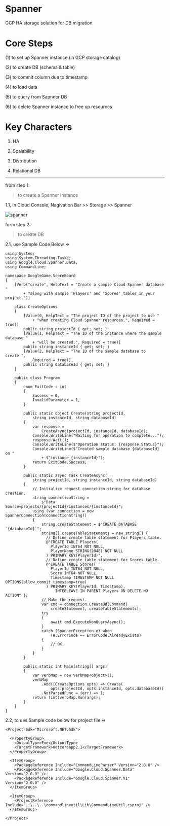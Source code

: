 # Spanner
GCP HA storage solution for DB migration

# Core Steps

(1) to set up Spanner instance (in GCP storage catalog)

(2) to create DB (schema & table)

(3) to commit column due to timestamp

(4) to load data

(5) to query from Sapnner DB

(6) to delete Spanner instance to free up resources

# Key Characters

1. HA

2. Scalability

3. Distribution

4. Relational DB


-----------------------------------------------

from step 1:

> to create a Spanner Instance

1.1, In Cloud Console, Nagivation Bar >> Storage >> Spanner 

![spanner](https://cdn.qwiklabs.com/oMyUIWRK4c6QIJwGdsCG40%2Fl6uaAZ8AsOAJ6eEvYTnA%3D)

form step 2:

> to create DB 

2.1, use Sample Code Below =>

    using System;
    using System.Threading.Tasks;
    using Google.Cloud.Spanner.Data;
    using CommandLine;

    namespace GoogleGame.ScoreBoard
    {
        [Verb("create", HelpText = "Create a sample Cloud Spanner database "
            + "along with sample 'Players' and 'Scores' tables in your project.")]
            
        class CreateOptions
        {
            [Value(0, HelpText = "The project ID of the project to use "
                + "when creating Cloud Spanner resources.", Required = true)]
            public string projectId { get; set; }
            [Value(1, HelpText = "The ID of the instance where the sample database "
                + "will be created.", Required = true)]
            public string instanceId { get; set; }
            [Value(2, HelpText = "The ID of the sample database to create.",
                Required = true)]
            public string databaseId { get; set; }
        }

        public class Program
        {
            enum ExitCode : int
            {
                Success = 0,
                InvalidParameter = 1,
            }

            public static object Create(string projectId,
                string instanceId, string databaseId)
            {
                var response =
                    CreateAsync(projectId, instanceId, databaseId);
                Console.WriteLine("Waiting for operation to complete...");
                response.Wait();
                Console.WriteLine($"Operation status: {response.Status}");
                Console.WriteLine($"Created sample database {databaseId} on "
                    + $"instance {instanceId}");
                return ExitCode.Success;
            }

            public static async Task CreateAsync(
                string projectId, string instanceId, string databaseId)
            {
                // Initialize request connection string for database creation.
                string connectionString =
                    $"Data Source=projects/{projectId}/instances/{instanceId}";
                using (var connection = new SpannerConnection(connectionString))
                {
                    string createStatement = $"CREATE DATABASE `{databaseId}`";
                    string[] createTableStatements = new string[] {
                      // Define create table statement for Players table.
                      @"CREATE TABLE Players(
                        PlayerId INT64 NOT NULL,
                        PlayerName STRING(2048) NOT NULL
                      ) PRIMARY KEY(PlayerId)",
                      // Define create table statement for Scores table.
                      @"CREATE TABLE Scores(
                        PlayerId INT64 NOT NULL,
                        Score INT64 NOT NULL,
                        Timestamp TIMESTAMP NOT NULL OPTIONS(allow_commit_timestamp=true)
                      ) PRIMARY KEY(PlayerId, Timestamp),
                          INTERLEAVE IN PARENT Players ON DELETE NO ACTION" };
                    // Make the request.
                    var cmd = connection.CreateDdlCommand(
                        createStatement, createTableStatements);
                    try
                    {
                        await cmd.ExecuteNonQueryAsync();
                    }
                    catch (SpannerException e) when
                        (e.ErrorCode == ErrorCode.AlreadyExists)
                    {
                        // OK.
                    }
                }
            }

            public static int Main(string[] args)
            {
                var verbMap = new VerbMap<object>();
                verbMap
                    .Add((CreateOptions opts) => Create(
                        opts.projectId, opts.instanceId, opts.databaseId))
                    .NotParsedFunc = (err) => 1;
                return (int)verbMap.Run(args);
            }
        }
    }

2.2, to ues Sample code below for project file =>


    <Project Sdk="Microsoft.NET.Sdk">

      <PropertyGroup>
        <OutputType>Exe</OutputType>
        <TargetFramework>netcoreapp2.1</TargetFramework>
      </PropertyGroup>

      <ItemGroup>
        <PackageReference Include="CommandLineParser" Version="2.8.0" />
        <PackageReference Include="Google.Cloud.Spanner.Data" Version="2.0.0" />
        <PackageReference Include="Google.Cloud.Spanner.V1" Version="2.0.0" />
      </ItemGroup>

      <ItemGroup>
        <ProjectReference Include="..\..\..\commandlineutil\Lib\CommandLineUtil.csproj" />
      </ItemGroup>

    </Project>
